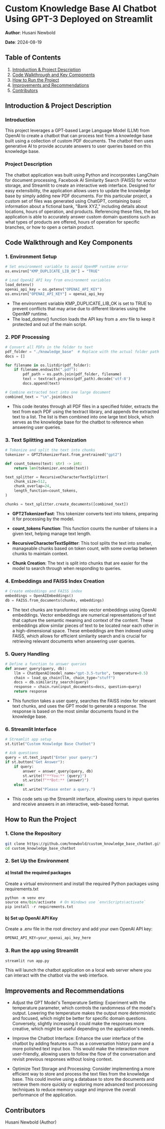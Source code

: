 # Custom Knowledge Base AI Chatbot Using GPT-3 Deployed on Streamlit

**Author**: Husani Newbold

**Date**: 2024-08-19

## Table of Contents
1. [Introduction & Project Description](#introduction--project-description)
2. [Code Walkthrough and Key Components](#code-walkthrough--key-components)
3. [How to Run the Project](#how-to-run-the-project)
4. [Improvements and Recommendations](#improvements-and-recommendations)
5. [Contributors](#contributors)


## Introduction & Project Description

### Introduction
This project leverages a GPT-based Large Language Model (LLM) from OpenAI to create a chatbot that can process text from a knowledge base built using a collection of custom PDF documents. The chatbot then uses generative AI to provide accurate answers to user queries based on this knowledge base. 

### Project Description
The chatbot application was built using Python and incorporates LangChain for document processing, Facebook AI Similarity Search (FAISS) for vector storage, and Streamlit to create an interactive web interface. Designed for easy extensibility, the application allows users to update the knowledge base by simply adding new PDF documents. For this particular project, a custom set of files was generated using ChatGPT, containing basic information about a fictional bank, "Bank XYZ," including details about locations, hours of operation, and products. Referencing these files, the bot application is able to accurately answer custom domain questions such as what types of products are offered, hours of operation for specific branches, or how to open a certain product.

## Code Walkthrough and Key Components

### 1. Environment Setup

```python
# Set environment variable to avoid OpenMP runtime error
os.environ["KMP_DUPLICATE_LIB_OK"] = "TRUE"

# Load OpenAI API key from environment variables
load_dotenv()
openai_api_key = os.getenv("OPENAI_API_KEY")
os.environ["OPENAI_API_KEY"] = openai_api_key
```
- The environment variable KMP_DUPLICATE_LIB_OK is set to TRUE to prevent conflicts that may arise due to different libraries using the OpenMP runtime. 
- The load_dotenv() function loads the API key from a .env file to keep it protected and out of the main script. 

### 2. PDF Processing
```python
# Convert all PDFs in the folder to text
pdf_folder = "./knowledge_base"  # Replace with the actual folder path containing your PDFs
docs = []

for filename in os.listdir(pdf_folder):
    if filename.endswith(".pdf"):
        pdf_path = os.path.join(pdf_folder, filename)
        text = textract.process(pdf_path).decode('utf-8')
        docs.append(text)

# Combine extracted text into one large document
combined_text = "\n".join(docs)

```
- This code iterates through all PDF files in a specified folder, extracts the text from each PDF using the textract library, and appends the extracted text to a list. The list is then combined into one large text block, which serves as the knowledge base for the chatbot to reference when answering user queries. 

### 3. Text Splitting and Tokenization
```python
# Tokenize and split the text into chunks
tokenizer = GPT2TokenizerFast.from_pretrained("gpt2")

def count_tokens(text: str) -> int:
    return len(tokenizer.encode(text))

text_splitter = RecursiveCharacterTextSplitter(
    chunk_size=512,
    chunk_overlap=24,
    length_function=count_tokens,
)

chunks = text_splitter.create_documents([combined_text])
```
- **GPT2TokenizerFast**: This tokenizer converts text into tokens, preparing it for processing by the model.

- **count_tokens Function**: This function counts the number of tokens in a given text, helping manage text length.

- **RecursiveCharacterTextSplitter**: This tool splits the text into smaller, manageable chunks based on token count, with some overlap between chunks to maintain context.

- **Chunk Creation**: The text is split into chunks that are easier for the model to search through when responding to queries.

### 4. Embeddings and FAISS Index Creation
```python
# Create embeddings and FAISS index
embeddings = OpenAIEmbeddings()
db = FAISS.from_documents(chunks, embeddings)
```
- The text chunks are transformed into vector embeddings using OpenAI embeddings. Vector embeddings are numerical representations of text that capture the semantic meaning and context of the content. These embeddings allow similar pieces of text to be located near each other in a high-dimensional space. These embeddings are then indexed using FAISS, which allows for efficient similarity search and is crucial for retrieving relevant documents when answering user queries.

### 5. Query Handling
```python
# Define a function to answer queries
def answer_query(query, db):
    llm = ChatOpenAI(model_name="gpt-3.5-turbo", temperature=0.5)
    chain = load_qa_chain(llm, chain_type="stuff")
    docs = db.similarity_search(query)
    response = chain.run(input_documents=docs, question=query)
    return response
```
- This function takes a user query, searches the FAISS index for relevant text chunks, and uses the GPT model to generate a response. The response is based on the most similar documents found in the knowledge base.

### 6. Streamlit Interface
```python
# Streamlit app setup
st.title("Custom Knowledge Base Chatbot")

# Ask questions
query = st.text_input("Enter your query:")
if st.button("Get Answer"):
    if query:
        answer = answer_query(query, db)
        st.write(f"**You:** {query}")
        st.write(f"**Bot:** {answer}")
    else:
        st.write("Please enter a query.")
```
- This code sets up the Streamlit interface, allowing users to input queries and receive answers in an interactive, web-based format.

## How to Run the Project
### 1. Clone the Repository

```bash
git clone https://github.com/hnewbold/custom_knowledge_base_chatbot.git
cd custom_knowledge_base_chatbot
```
### 2. Set Up the Environment
#### a) Install the required packages
Create a virtual environment and install the required Python packages using requirements.txt
```python
python -m venv env
source env/bin/activate  # On Windows use `env\Scripts\activate`
pip install -r requirements.txt
```
#### b) Set up OpenAI API Key
Create a .env file in the root directory and add your own OpenAI API key:
```python
OPENAI_API_KEY=your_openai_api_key_here
```

### 3. Run the app using Streamlit
```python
streamlit run app.py
```
This will launch the chatbot application on a local web server where you can interact with the chatbot via the web interface.

## Improvements and Recommendations
- Adjust the GPT Model's Temperature Setting: Experiment with the temperature parameter, which controls the randomness of the model's output. Lowering the temperature makes the output more deterministic and focused, which might be better for specific domain questions. Conversely, slightly increasing it could make the responses more creative, which might be useful depending on the application's needs.

- Improve the Chatbot Interface: Enhance the user interface of the chatbot by adding features such as a conversation history pane and a more polished text input box. This would make the interaction more user-friendly, allowing users to follow the flow of the conversation and revisit previous responses without losing context.

- Optimize Text Storage and Processing: Consider implementing a more efficient way to store and process the text files from the knowledge base. This could involve using a database to store the documents and retrieve them more quickly or exploring more advanced text processing techniques to reduce memory usage and improve the overall performance of the application.

## Contributors
Husani Newbold (Author)


